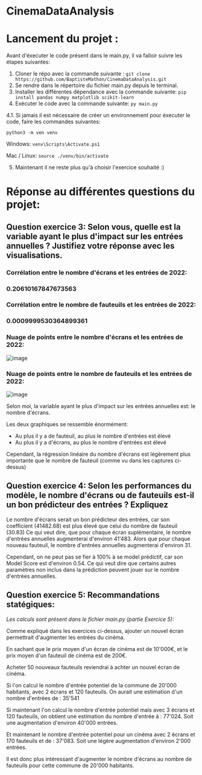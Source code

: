 ﻿# CinemaDataAnalysis


# Lancement du projet :

Avant d'éxecuter le code présent dans le main.py, il va falloir suivre les étapes suivantes:

1. Cloner le répo avec la commande suivante : 
  ```git clone https://github.com/BaptisteMathon/CinemaDataAnalysis.git```
2. Se rendre dans le répertoire du fichier main.py depuis le terminal.
3. Installer les différentes dépendance avec la commande suivante:
  ```pip install pandas numpy matplotlib scikit-learn```
4. Exécuter le code avec la commande suivante:
  ```py main.py```

4.1. Si jamais il est nécessaire de créer un environnement pour éxecuter le code, faire les commandes suivantes:
  
  ```python3 -m ven venv```

  Windows: ```venv\Scripts\Activate.ps1```
  
  Mac / Linux: ```source ./venv/bin/activate```

5. Maintenant il ne reste plus qu'à choisir l'exercice souhaité :) 


# Réponse au différentes questions du projet: 

## Question exercice 3: Selon vous, quelle est la variable ayant le plus d'impact sur les entrées annuelles ? Justifiez votre réponse avec les visualisations. 

### Corrélation entre le nombre d'écrans et les entrées de 2022: 
### 0.20610167847673563
### Corrélation entre le nombre de fauteuils et les entrées de 2022: 
### 0.0009999530364899361

### Nuage de points entre le nombre d'écrans et les entrées de 2022:
![image](https://github.com/user-attachments/assets/ec4e0ce8-e373-4d55-87d5-cd26c000b801)

### Nuage de points entre le nombre de fauteuils et les entrées de 2022:
![image](https://github.com/user-attachments/assets/60b2338f-cbdc-4bdd-83c4-365728e92555)

Selon moi, la variable ayant le plus d'impact sur les entrées annuelles est:  le nombre d'écrans.

Les deux graphiques se ressemble énormément: 
  - Au plus il y a de fauteuil, au plus le nombre d'entrées est élevé
  - Au plus il y a d'écrans, au plus le nombre d'entrées est élevé

Cependant, la régression linéaire du nombre d'écrans est légèrement plus importante que le nombre de fauteuil (comme vu dans les captures ci-dessus)



## Question exercice 4: Selon les performances du modèle, le nombre d'écrans ou de fauteuils est-il un bon prédicteur des entrées ? Expliquez

Le nombre d'écrans serait un bon prédicteur des entrées, car son coefficient (41482.68) est plus élevé que celui du nombre de fauteuil (30.83)
Ce qui veut dire, que pour chaque écran suplémentaire, le nombre d'entrées annuelles augmenterai d'environ 41'483. 
Alors que pour chaque nouveau fauteuil, le nombre d'entrées annuelles augmenterai d'environ 31.

Cependant, on ne peut pas se fier à 100% à se model prédictif, car son Model Score est d'environ 0.54. Ce qui veut dire que certains autres paramètres non inclus dans la prédiction peuvent jouer sur le nombre d'entrées annuelles.


## Question exercice 5: Recommandations statégiques:

*Les calculs sont présent dans le fichier main.py (partie Exercice 5):*

Comme expliqué dans les exercices ci-dessus, ajouter un nouvel écran permettrait d'augmenter les entrées du cinéma.

En sachant que le prix moyen d'un écran de cinéma est de 10'000€, et le prix moyen d'un fauteuil de cinéma est de 200€.

Acheter 50 nouveaux fauteuils reviendrai à achter un nouvel écran de cinéma.

Si l'on calcul le nombre d'entrée potentiel de la commune de 20'000 habitants, avec 2 écrans et 120 fauteuils. On aurait une estimation d'un nombre d'entrées de : 35'541

Si maintenant l'on calcul le nombre d'entrée potentiel mais avec 3 écrans et 120 fauteuils, on obtient une estimation du nombre d'entrée à : 77'024. Soit une augmentation d'environ 40'000 entrées.

Et maintenant le nombre d'entrée potentiel pour un cinéma avec 2 écrans et 170 fauteuils et de : 37'083. Soit une légère augmentation d'environ 2'000 entrées.


Il est donc plus intéressant d'augmenter le nombre d'écrans au nombre de fauteuils pour cette commune de 20'000 habitants.
